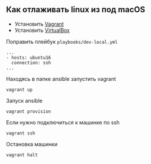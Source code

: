 ## Как отлаживать linux из под macOS

* Установить [Vagrant](https://www.vagrantup.com/downloads.html)
* Установить [VirtualBox](https://www.virtualbox.org/wiki/Downloads)

Поправить плейбук `playbooks/dev-local.yml`
```
...
- hosts: ubuntu16
  connection: ssh
...
```

Находясь в папке ansible запустить vagrant
```
vagrant up
```

Запуск ansible
```
vagrant provision
```

Если нужно подключиться к машинке по ssh
```
vagrant ssh
```

Остановка машинки
```
vagrant halt
```
